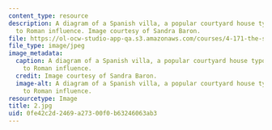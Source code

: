 ```yaml
---
content_type: resource
description: A diagram of a Spanish villa, a popular courtyard house typology owing
  to Roman influence. Image courtesy of Sandra Baron.
file: https://ol-ocw-studio-app-qa.s3.amazonaws.com/courses/4-171-the-space-between-workshop-fall-2004/0fe42c2d2469a27300f0b63246063ab3_2.jpg
file_type: image/jpeg
image_metadata:
  caption: A diagram of a Spanish villa, a popular courtyard house typology owing
    to Roman influence.
  credit: Image courtesy of Sandra Baron.
  image-alt: A diagram of a Spanish villa, a popular courtyard house typology owing
    to Roman influence.
resourcetype: Image
title: 2.jpg
uid: 0fe42c2d-2469-a273-00f0-b63246063ab3
---
```

